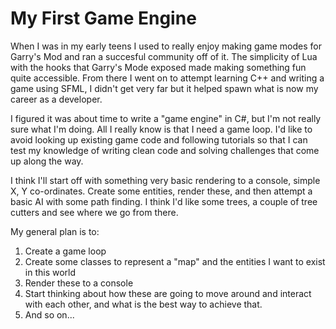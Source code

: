 # My First Game Engine

When I was in my early teens I used to really enjoy making game modes for Garry's Mod and ran a succesful community off of it. The simplicity of Lua with the hooks that Garry's Mode exposed made making something fun quite accessible. From there I went on to attempt learning C++ and writing a game using SFML, I didn't get very far but it helped spawn what is now my career as a developer.

I figured it was about time to write a "game engine" in C#, but I'm not really sure what I'm doing. All I really know is that I need a game loop. I'd like to avoid looking up existing game code and following tutorials so that I can test my knowledge of writing clean code and solving challenges that come up along the way.

I think I'll start off with something very basic rendering to a console, simple X, Y co-ordinates. Create some entities, render these, and then attempt a basic AI with some path finding. I think I'd like some trees, a couple of tree cutters and see where we go from there.

My general plan is to:

1) Create a game loop
2) Create some classes to represent a "map" and the entities I want to exist in this world
3) Render these to a console
4) Start thinking about how these are going to move around and interact with each other, and what is the best way to achieve that.
5) And so on...
